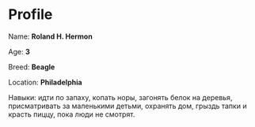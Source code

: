 # Profile

Name: **Roland H. Hermon**

Age: **3**

Breed: **Beagle**

Location: **Philadelphia**

Навыки: идти по запаху, копать норы, загонять 
белок на деревья, присматривать за маленькими
детьми, охранять дом, грыздь тапки и красть
пиццу, пока люди не смотрят.
